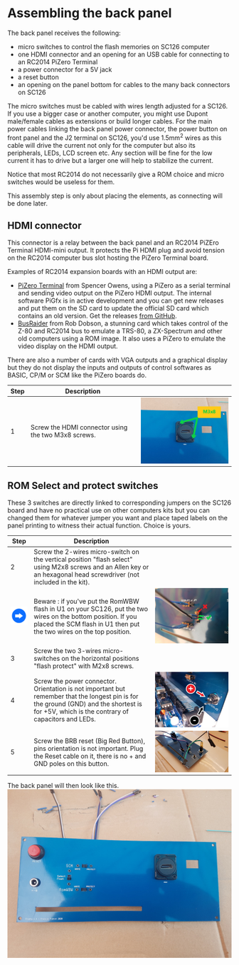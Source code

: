 # Assembling the back panel<A id="a32"></A>

The back panel receives the following:

- micro switches to control the flash memories on SC126 computer
- one HDMI connector and an opening for an USB cable for connecting to an RC2014 PiZero Terminal
- a power connector for a 5V jack
- a reset button
- an opening on the panel bottom for cables to the many back connectors on SC126

The micro switches must be cabled with wires length adjusted for a SC126. If you use a bigger case or 
another computer, you might use Dupont male/female cables as extensions or build longer cables. For the main power
cables linking the back panel power connector, the power button on front panel and the J2 terminal on SC126, you'd use
1.5mm<sup>2</sup> wires as this cable will drive the current not only for the computer but also its peripherals, LEDs,
LCD screen etc. Any section will be fine for the low current it has to drive but a larger one will help to stabilize the current. 

Notice that most RC2014 do not necessarily give a ROM choice and micro switches would be useless for them.

This assembly step is only about placing the elements, as connecting will be done later.

## HDMI connector<A id="a33"></A>

This connector is a relay between the back panel and an RC2014 PiZEro Terminal HDMI-mini output. It protects the Pi
HDMI plug and avoid tension on the RC2014 computer bus slot hosting the PiZero Terminal board.

Examples of RC2014 expansion boards with an HDMI output are:

- [PiZero Terminal](https://www.tindie.com/products/Semachthemonkey/raspberry-pi-zero-serial-terminal-for-rc2014/)
  from Spencer Owens, using a PiZero as a serial terminal and sending video output on the PiZero HDMI output.
  The internal software PiGfx is in active development and you can get new releases and put them on the SD card
  to update the official SD card which contains an old version. Get the releases
  [from GitHub](https://github.com/fbergama/pigfx/releases).
- [BusRaider](https://www.tindie.com/products/robdobson/play-retro-games-rc2014-graphics-kit/) from Rob Dobson, 
  a stunning card which takes control of the Z-80 and RC2014 bus to emulate a TRS-80, a ZX-Spectrum and other
  old computers using a ROM image. It also uses a PiZero to emulate the video display on the HDMI output.

There are also a number of cards with VGA outputs and a graphical display but they do not display the inputs and outputs
of control softwares as BASIC, CP/M or SCM like the PiZero boards do.

| Step  | Description                                                  |                                                              |
| ----- | ------------------------------------------------------------ | -----------------------------------------------------------: |
| 1     | Screw the HDMI connector using the two M3x8 screws.        | <img src="Pictures/074-HDMI.jpg" alt="hdmi" style="zoom:75%;" /> |

## ROM Select and protect switches<A id="a34"></A>

These 3 switches are directly linked to corresponding jumpers on the SC126 board and have no practical use on other computers kits
but you can changed them for whatever jumper you want and place taped labels on the panel printing to witness their actual function.
Choice is yours.

| Step  | Description                                               |                                                              |
| ----- | --------------------------------------------------------- | -----------------------------------------------------------: |
| 2     | Screw the 2-wires micro-switch on the vertical position "flash select" using M2x8 screws and an Allen key or an hexagonal head screwdriver (not included in the kit). |  |
| <img src="Pictures/thisway.png" alt="Conseil" width="75px" />     | Beware : if you've put the RomWBW flash in U1 on your SC126, put the two wires on the bottom position. If you placed the SCM flash in U1 then put the two wires on the top position. | <img src="Pictures/073-selectU1U2.jpg" alt="Switch select" style="zoom: 60%;" /> |
| 3     | Screw the two 3-wires micro-switches on the horizontal positions "flash protect" with M2x8 screws. |           |
| 4     | Screw the power connector.<br />Orientation is not important but remember that the longest pin is for the ground (GND) and the shortest is for +5V, which is the contrary of capacitors and LEDs. |  ![Powering](Pictures/091-powercnct.jpg) |
| 5     | Screw the BRB reset (Big Red Button), pins orientation is not important. Plug the Reset cable on it, there is no + and GND poles on this button. |                             ![Reset](Pictures/091-reset.jpg) |

The back panel will then look like this.
<img src="Pictures/074-backpanel.jpg" alt="Façade Arrière" style="zoom:67%;" />
